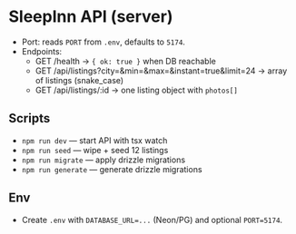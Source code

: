 # SleepInn API (server)
- Port: reads `PORT` from `.env`, defaults to `5174`.
- Endpoints:
  - GET /health → `{ ok: true }` when DB reachable
  - GET /api/listings?city=&min=&max=&instant=true&limit=24 → array of listings (snake_case)
  - GET /api/listings/:id → one listing object with `photos[]`

## Scripts
- `npm run dev` — start API with tsx watch
- `npm run seed` — wipe + seed 12 listings
- `npm run migrate` — apply drizzle migrations
- `npm run generate` — generate drizzle migrations

## Env
- Create `.env` with `DATABASE_URL=...` (Neon/PG) and optional `PORT=5174`.


